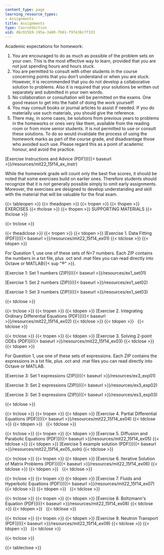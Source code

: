 ```yaml
---
content_type: page
learning_resource_types:
- Assignments
title: Assignments
type: CourseSection
uid: d6c915b9-195a-3a80-7b61-f97e38c7f333
---
```


Academic expectations for homework:

1.  You are encouraged to do as much as possible of the problem sets on your own. This is the most effective way to learn, provided that you are not just spending hours and hours stuck.
2.  You are permitted to consult with other students in the course concerning points that you don't understand or when you are stuck. However, it is recommended that you do not develop a collaborative solution to problems. Also it is required that your solutions be written out separately and submitted in your own words.
3.  No collaboration or consultation will be permitted on the exams. One good reason to get into the habit of doing the work yourself!
4.  You may consult books or journal articles to assist if needed. If you do materially use such materials, you should give the reference.
5.  There may, in some cases, be solutions from previous years to problems in the homeworks or ones very like them, available from the reading room or from more senior students. It is not permitted to use or consult these solutions. To do so would invalidate the process of using the homework marks as part of the course grade, and disadvantage those who avoided such use. Please regard this as a point of academic honour, and avoid the practice.

[Exercise Instructions and Advice (PDF)]({{< baseurl >}}/resources/mit22_15f14_ex_instr)

While the homework grade will count only the best five scores, it should be noted that some exercises build on earlier ones. Therefore students should recognize that it is not generally possible simply to omit early assignments. Moreover, the exercises are designed to develop understanding and skill with the material that will be valuable for the final exam.

{{< tableopen >}}
{{< theadopen >}}
{{< tropen >}}
{{< thopen >}}
EXERCISES
{{< thclose >}}
{{< thopen >}}
SUPPORTING MATERIALS
{{< thclose >}}

{{< trclose >}}

{{< theadclose >}}
{{< tropen >}}
{{< tdopen >}}
[Exercise 1. Data Fitting (PDF)]({{< baseurl >}}/resources/mit22_15f14_ex01)
{{< tdclose >}}
{{< tdopen >}}


For Question 1, use one of these sets of N=7 numbers. Each ZIP contains the numbers in a txt file, plus .oct and .mat files you can read directly into Octave or MATLAB{{< sup "®" >}}.

[Exercise 1: Set 1 numbers (ZIP)]({{< baseurl >}}/resources/ex1_set01)

[Exercise 1: Set 2 numbers (ZIP)]({{< baseurl >}}/resources/ex1_set02)

[Exercise 1: Set 3 numbers (ZIP)]({{< baseurl >}}/resources/ex1_set03)


{{< tdclose >}}

{{< trclose >}}
{{< tropen >}}
{{< tdopen >}}
[Exercise 2. Integrating Ordinary Differential Equations (PDF)]({{< baseurl >}}/resources/mit22_15f14_ex02)
{{< tdclose >}}
{{< tdopen >}}
 
{{< tdclose >}}

{{< trclose >}}
{{< tropen >}}
{{< tdopen >}}
[Exercise 3. Solving 2-point ODEs (PDF)]({{< baseurl >}}/resources/mit22_15f14_ex03)
{{< tdclose >}}
{{< tdopen >}}


For Question 1, use one of these sets of expressions. Each ZIP contains the expressions in a txt file, plus .oct and .mat files you can read directly into Octave or MATLAB.

[Exercise 3: Set 1 expressions (ZIP)]({{< baseurl >}}/resources/ex3_exp01)

[Exercise 3: Set 2 expressions (ZIP)]({{< baseurl >}}/resources/ex3_exp02)

[Exercise 3: Set 3 expressions (ZIP)]({{< baseurl >}}/resources/ex3_exp03)


{{< tdclose >}}

{{< trclose >}}
{{< tropen >}}
{{< tdopen >}}
[Exercise 4. Partial Differential Equations (PDF)]({{< baseurl >}}/resources/mit22_15f14_ex04)
{{< tdclose >}}
{{< tdopen >}}
 
{{< tdclose >}}

{{< trclose >}}
{{< tropen >}}
{{< tdopen >}}
[Exercise 5. Diffusion and Parabolic Equations (PDF)]({{< baseurl >}}/resources/mit22_15f14_ex05)
{{< tdclose >}}
{{< tdopen >}}
[Exercise 5 example solution (PDF)]({{< baseurl >}}/resources/mit22_15f14_ex05_soln)
{{< tdclose >}}

{{< trclose >}}
{{< tropen >}}
{{< tdopen >}}
[Exercise 6. Iterative Solution of Matrix Problems (PDF)]({{< baseurl >}}/resources/mit22_15f14_ex06)
{{< tdclose >}}
{{< tdopen >}}
 
{{< tdclose >}}

{{< trclose >}}
{{< tropen >}}
{{< tdopen >}}
[Exercise 7. Fluids and Hyperbolic Equations (PDF)]({{< baseurl >}}/resources/mit22_15f14_ex07)
{{< tdclose >}}
{{< tdopen >}}
 
{{< tdclose >}}

{{< trclose >}}
{{< tropen >}}
{{< tdopen >}}
[Exercise 8. Boltzmann's Equation (PDF)]({{< baseurl >}}/resources/mit22_15f14_ex08)
{{< tdclose >}}
{{< tdopen >}}
 
{{< tdclose >}}

{{< trclose >}}
{{< tropen >}}
{{< tdopen >}}
[Exercise 9. Neutron Transport (PDF)]({{< baseurl >}}/resources/mit22_15f14_ex09)
{{< tdclose >}}
{{< tdopen >}}
 
{{< tdclose >}}

{{< trclose >}}

{{< tableclose >}}